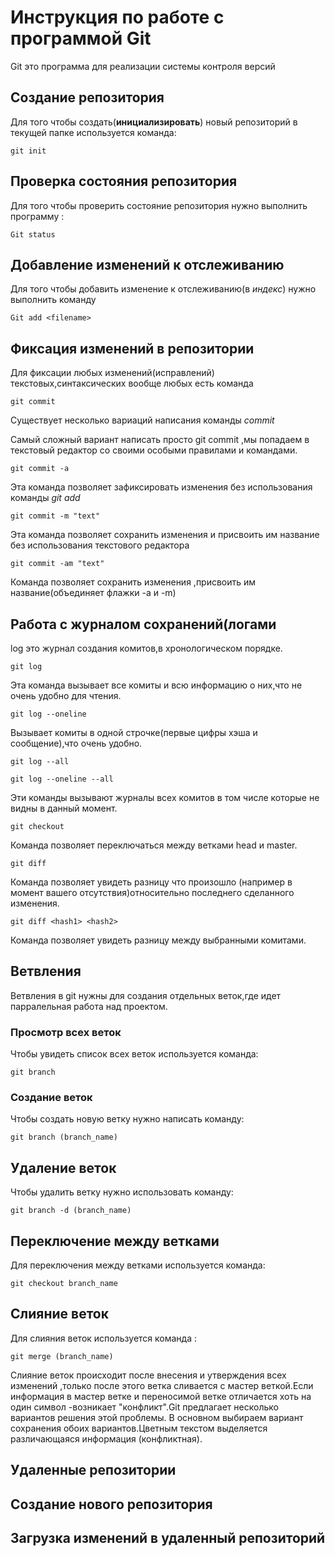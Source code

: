 # Инструкция по работе с программой Git

Git это программа для реализации системы контроля версий

## Создание репозитория

Для того чтобы создать(**инициализировать**) новый репозиторий в текущей папке используется команда:

    git init

## Проверка состояния репозитория

Для того чтобы проверить состояние репозитория нужно выполнить программу :

    Git status
    
## Добавление изменений к отслеживанию

Для того чтобы добавить изменение к отслеживанию(в *индекс*) нужно выполнить команду

    Git add <filename>

## Фиксация изменений в репозитории

Для фиксации любых изменений(исправлений) текстовых,синтаксических вообще любых есть команда 

    git commit

Существует несколько вариаций написания команды *commit*

Самый сложный вариант написать просто git commit ,мы попадаем в текстовый редактор со своими особыми правилами и командами.

    git commit -a

 Эта команда позволяет зафиксировать изменения без использования команды *git add*


    git commit -m "text"

Эта команда позволяет сохранить изменения и присвоить им название без использования текстового редактора

    git commit -am "text"

Команда позволяет сохранить изменения ,присвоить им название(объединяет флажки -a и -m)    

## Работа с журналом сохранений(логами

log это журнал создания комитов,в хронологическом порядке.

    git log

Эта команда вызывает все комиты и всю информацию о них,что не очень удобно для чтения.

    git log --oneline

Вызывает комиты в одной строчке(первые цифры хэша и сообщение),что очень удобно.   

    git log --all

    git log --oneline --all

 Эти команды вызывают журналы всех комитов в том числе которые не видны в данный момент.

    git checkout

 Команда позволяет переключаться между ветками head и master.  

    git diff

Команда позволяет увидеть разницу что произошло (например в момент вашего отсутствия)относительно последнего сделанного изменения.     

    git diff <hash1> <hash2>
    
Команда позволяет увидеть разницу между выбранными комитами.

## Ветвления

Ветвления в git нужны для создания отдельных веток,где идет парралельная работа над проектом.

### Просмотр всех веток

Чтобы увидеть список всех веток используется команда:

    git branch

### Создание веток

Чтобы создать новую ветку нужно написать команду:

    git branch (branch_name)

## Удаление веток

Чтобы удалить ветку нужно использовать команду:

    git branch -d (branch_name)

## Переключение между ветками

Для переключения между ветками используется команда:

    git checkout branch_name

## Слияние веток

Для слияния веток используется команда :

    git merge (branch_name)

 Слияние веток происходит после внесения и утверждения всех изменений ,только после этого ветка сливается с мастер веткой.Если информация в мастер ветке и переносимой ветке отличается хоть на один символ -возникает "конфликт".Git предлагает несколько вариантов решения этой проблемы.
 В основном выбираем вариант сохранения обоих вариантов.Цветным текстом выделяется различающаяся информация (конфликтная).


## Удаленные репозитории

## Создание нового репозитория

## Загрузка изменений в удаленный репозиторий